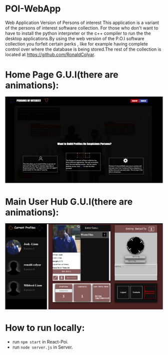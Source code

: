 # POI-WebApp
Web Application Version of Persons of interest
This application is a variant of the persons of interest software collection. For those who don't want to have to install the python interpreter or the c++ compiler to run the 
the desktop applications.By using the web version of the P.O.I software collection you forfeit certain perks , like for example having complete control over where the database is being stored.The rest of the collection is located at https://github.com/RonaldColyar.


# Home Page G.U.I(there are animations):
![alt text](https://github.com/RonaldColyar/POI-WebApp/blob/master/samplegui/SAMPLEHOME.png)
# Main User Hub G.U.I(there are animations):
![alt text](https://github.com/RonaldColyar/POI-WebApp/blob/master/samplegui/SAMPLEMAIN.png)


# How to run locally:

- run `npm start` in React-Poi.
- run `node server.js` in Server.
